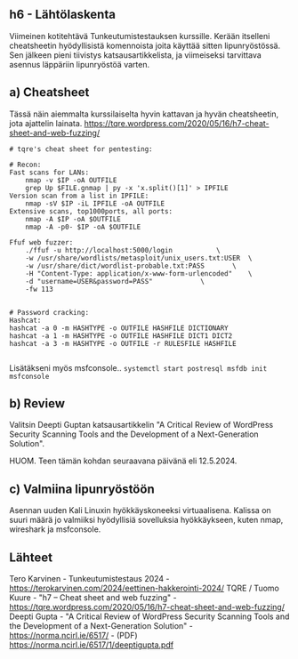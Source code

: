 ## h6 - Lähtölaskenta

Viimeinen kotitehtävä Tunkeutumistestauksen kurssille. Kerään itselleni cheatsheetin hyödyllisistä komennoista joita käyttää sitten lipunryöstössä.
Sen jälkeen pieni tiivistys katsausartikkelista, ja viimeiseksi tarvittava asennus läppäriin lipunryöstöä varten.

## a) Cheatsheet

Tässä näin aiemmalta kurssilaiselta hyvin kattavan ja hyvän cheatsheetin, jota ajattelin lainata. https://tqre.wordpress.com/2020/05/16/h7-cheat-sheet-and-web-fuzzing/

```
# tqre's cheat sheet for pentesting:

# Recon:
Fast scans for LANs:
	nmap -v $IP -oA OUTFILE
	grep Up $FILE.gnmap | py -x 'x.split()[1]' > IPFILE
Version scan from a list in IPFILE:
	nmap -sV $IP -iL IPFILE -oA OUTFILE
Extensive scans, top1000ports, all ports:
	nmap -A $IP -oA $OUTFILE
	nmap -A -p0- $IP -oA $OUTFILE

Ffuf web fuzzer:
	./ffuf -u http://localhost:5000/login			\
	-w /usr/share/wordlists/metasploit/unix_users.txt:USER	\
	-w /usr/share/dict/wordlist-probable.txt:PASS 		\
	-H "Content-Type: application/x-www-form-urlencoded" 	\
	-d "username=USER&password=PASS" 			\
	-fw 113


# Password cracking:
Hashcat:
hashcat -a 0 -m HASHTYPE -o OUTFILE HASHFILE DICTIONARY
hashcat -a 1 -m HASHTYPE -o OUTFILE HASHFILE DICT1 DICT2
hashcat -a 3 -m HASHTYPE -o OUTFILE -r RULESFILE HASHFILE


```

Lisätäkseni myös msfconsole.. 
``systemctl start postresql
msfdb init
msfconsole``
 
## b) Review

Valitsin Deepti Guptan katsausartikkelin "A Critical Review of WordPress Security Scanning Tools and the Development of a Next-Generation Solution".

HUOM. Teen tämän kohdan seuraavana päivänä eli 12.5.2024.

## c) Valmiina lipunryöstöön

Asennan uuden Kali Linuxin hyökkäyskoneeksi virtuaalisena. Kalissa on suuri määrä jo valmiiksi hyödyllisiä sovelluksia hyökkäykseen, kuten nmap, wireshark ja msfconsole.

## Lähteet

Tero Karvinen - Tunkeutumistestaus 2024 - https://terokarvinen.com/2024/eettinen-hakkerointi-2024/
TQRE / Tuomo Kuure - "h7 – Cheat sheet and web fuzzing" - https://tqre.wordpress.com/2020/05/16/h7-cheat-sheet-and-web-fuzzing/
Deepti Gupta - "A Critical Review of WordPress Security Scanning Tools and the Development of a Next-Generation Solution" - https://norma.ncirl.ie/6517/ - (PDF) https://norma.ncirl.ie/6517/1/deeptigupta.pdf
